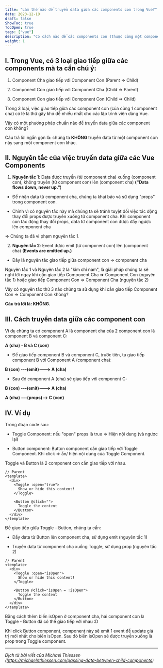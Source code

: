 ```yaml
---
title: "Làm thế nào để truyền data giữa các components con trong Vue?"
date: 2023-12-10
draft: false
ShowToc: true
TocOpen: true
tags: ["vue"]
description: "Có cách nào để các components con (thuộc cùng một component cha) giao tiếp với nhau trong Vue?"
weight: 1
---
```


## I. Trong Vue, có 3 loại giao tiếp giữa các components mà ta cần chú ý:

1. Component Cha giao tiếp với Component Con (Parent =\> Child)

2. Component Con giao tiếp với Component Cha (Child =\> Parent)

3. Component Con giao tiếp với Component Con (Child =\> Child)

Trong 3 loại, việc giao tiếp giữa các component con (của cùng 1 component cha) có lẽ là thứ gây khó dễ nhiều nhất cho các lập trình viên dùng Vue.

Vậy có một phương pháp chuẩn nào để truyền data giữa các component con không?

Câu trả lời ngắn gọn là: chúng ta **KHÔNG** truyền data từ một component con này sang một component con khác.

## II. Nguyên tắc của việc truyền data giữa các Vue Components

1. **Nguyên tắc 1**: Data được truyền (từ component cha) xuống (component con), không truyền (từ component con) lên (component cha)
   **("Data flows down, never up.")**

- Để nhận data từ component cha, chúng ta khai báo và sử dụng "props" trong component con.

- Chính vì có nguyên tắc này mà chúng ta sẽ tránh tuyệt đối việc tác động thay đổi props được truyền xuống từ component cha. Khi component con tác động thay đổi props, data từ component con được đẩy ngược lên component cha

=\> Chúng ta đã vi phạm nguyên tắc 1.

2. **Nguyên tắc 2**: Event được emit (từ component con) lên (component cha) **(Events are emitted up.)**

- Đây là nguyên tắc giao tiếp giữa component con =\> component cha

Nguyên tắc 1 và Nguyên tắc 2 là "kim chỉ nam", là giải pháp chúng ta sẽ nghĩ tới ngay khi cần giao tiếp Component Cha =\> Component Con (nguyên tắc 1) hoặc giao tiếp Component Con =\> Component Cha (nguyên tắc 2)

Vậy có nguyên tắc thứ 3 nào chúng ta sử dụng khi cần giao tiếp Component Con =\> Component Con không?

**Câu trả lời là: KHÔNG.**

## III. Cách truyền data giữa các component con

Ví dụ chúng ta có component A là component cha của 2 component con là component B và component C:

**A (cha) - B và C (con)**

- Để giao tiếp component B và component C, trước tiên, ta giao tiếp component B với Component A (component cha):

**B (con) ---(emit)---\> A (cha)**

- Sau đó component A (cha) sẽ giao tiếp với component C:

**B (con) ---(emit)---\> A (cha)**

**A (cha) ---(props)--\> C (con)**

## IV. Ví dụ

Trong đoạn code sau:

- Toggle Component: nếu "open" props là true =\> Hiện nội dung (và ngược lại)

- Button component: Button component cần giao tiếp với Toggle Component. Khi click =\> ẩn/ hiện nội dung của Toggle Component.

Toggle và Button là 2 component con cần giao tiếp với nhau.

```
// Parent
<template>
  <div>
    <Toggle :open="true">
      Show or hide this content!
    </Toggle>

    <Button @click="">
      Toggle the content
    </Button>
  </div>
</template>
```

Để giao tiếp giữa Toggle - Button, chúng ta cần:

- Đẩy data từ Button lên component cha, sử dụng emit (nguyên tắc 1)

- Truyền data từ component cha xuống Toggle, sử dụng prop (nguyên tắc 2)

```
// Parent
<template>
  <div>
    <Toggle :open="isOpen">
      Show or hide this content!
    </Toggle>

    <Button @click="isOpen = !isOpen">
      Toggle the content
    </Button>
  </div>
</template>

```

Bằng cách thêm biến isOpen ở component cha, hai component con là Toggle - Button đã có thể giao tiếp với nhau :D

Khi click Button component, component này sẽ emit 1 event để update giá trị mới nhất cho biến isOpen. Sau đó biến isOpen sẽ được truyền xuống là prop trong Toggle component.

---

_Dịch từ bài viết của Michael Thiessen (https://michaelnthiessen.com/passing-data-between-child-components)_

